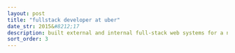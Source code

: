 ```yaml
---
layout: post
title: "fullstack developer at uber"
date_str: 2015&#8212;17
description: built external and internal full-stack web systems for a number of Uber initiatives out of the New York office
sort_order: 3
---
```

